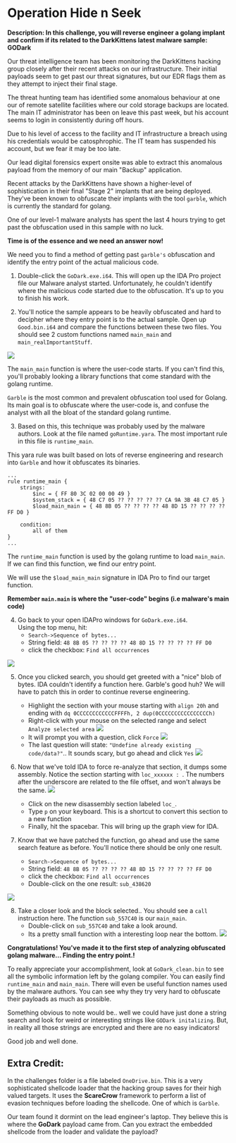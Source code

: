# Operation Hide n Seek

**Description: In this challenge, you will reverse engineer a golang implant and confirm if its related to the DarkKittens latest malware sample: GODark**

Our threat intelligence team has been monitoring the DarkKittens hacking group closely after their recent attacks on our infrastructure. 
Their initial payloads seem to get past our threat signatures, but our EDR flags them as they attempt to inject their final stage.

The threat hunting team has identified some anomalous behaviour at one our of remote satellite facilities where our cold storage backups are located.
The main IT administrator has been on leave this past week, but his account seems to login in consistently during off hours.

Due to his level of access to the facility and IT infrastructure a breach using his credentials would be catosphrophic. The IT team has suspended his account,
but we fear it may be too late.

Our lead digital forensics expert onsite was able to extract this anomalous payload from the memory of our main "Backup" application.

Recent attacks by the DarkKittens have shown a higher-level of sophistication in their final "Stage 2" implants that are being deployed. 
They've been known to obfuscate their implants with the tool `garble`, which is currently the standard for golang.

One of our level-1 malware analysts has spent the last 4 hours trying to get past the obfuscation used in this sample with no luck. 

**Time is of the essence and we need an answer now!**

We need you to find a method of getting past `garble's` obfuscation and identify the entry point of the actual malicious code.

1. Double-click the `GoDark.exe.i64`. This will open up the IDA Pro project file our Malware analyst started. Unfortunately, he couldn't identify where the malicious code started due to the obfuscation. It's up to you to finish his work.

2. You'll notice the sample appears to be heavily obfuscated and hard to decipher where they entry point is to the actual sample. Open up `Good.bin.i64` and compare the functions between these two files. You should see 2 custom functions named `main_main` and `main_realImportantStuff`.

![](images/basic_functions.PNG)

The `main_main` function is where the user-code starts. If you can't find this, you'll probably looking a library functions that come standard with the golang runtime.

`Garble` is the most common and prevalent obfuscation tool used for Golang. Its main goal is to obfuscate where the user-code is, and confuse the analyst with all the bloat of the standard golang runtime.

3. Based on this, this technique was probably used by the malware authors. Look at the file named `goRuntime.yara`. The most important rule in this file is `runtime_main`. 

This yara rule was built based on lots of reverse engineering and research into `Garble` and how it obfuscates its binaries.


```
...
rule runtime_main {
    strings:
        $inc = { FF 80 3C 02 00 00 49 }
        $system_stack = { 48 C7 05 ?? ?? ?? ?? ?? CA 9A 3B 48 C7 05 }
        $load_main_main = { 48 8B 05 ?? ?? ?? ?? 48 8D 15 ?? ?? ?? ?? FF D0 }

    condition:
        all of them
}
...
```
The `runtime_main` function is used by the golang runtime to load `main_main`. If we can find this function, we find our entry point.

We will use the `$load_main_main` signature in IDA Pro to find our target function. 

**Remember `main.main` is where the "user-code" begins (i.e malware's main code)**

4. Go back to your open IDAPro windows for `GoDark.exe.i64`.  
Using the top menu, hit: 
    - `Search->Sequence of bytes...`
    - String field: `48 8B 05 ?? ?? ?? ?? 48 8D 15 ?? ?? ?? ?? FF D0`
    - click the checkbox:  `Find all occurrences`

![](images/binary_search_main_main.PNG)

5. Once you clicked search, you should get greeted with a "nice" blob of bytes. IDA couldn't identify a function here. Garble's good huh? We will have to patch this in order to continue reverse engineering.
    - Highlight the section with your mouse starting with `align 20h` and ending with `dq 0CCCCCCCCCCCCFFFFh, 2 dup(0CCCCCCCCCCCCCCCCh)`
    - Right-click with your mouse on the selected range and select `Analyze selected area`
    ![](images/runtime_main.PNG)
    - It will prompt you with a question, click `Force`
    ![](images/force_analyze.PNG)
    - The last question will state: `"Undefine already existing code/data?"`.. It sounds scary, but go ahead and click `Yes`
    ![](images/undefine_dat.PNG)


6. Now that we've told IDA to force re-analyze that section, it dumps some assembly. Notice the section starting with `loc_xxxxxx : `. The numbers after the underscore are related to the file offset, and won't always be the same.
![](images/create_function_p.PNG)
    - Click on the new disassembly section labeled `loc_`. 
    - Type `p` on your keyboard. This is a shortcut to convert this section to a new function
    - Finally, hit the spacebar. This will bring up the graph view for IDA.

7. Know that we have patched the function, go ahead and use the same search feature as before. You'll notice there should be only one result.
    - `Search->Sequence of bytes...`
    - String field: `48 8B 05 ?? ?? ?? ?? 48 8D 15 ?? ?? ?? ?? FF D0`
    - click the checkbox:  `Find all occurrences`
    - Double-click on the one result: `sub_438620`

![](images/search_results.PNG)

8. Take a closer look and the block selected.. You should see a `call` instruction here. The function `sub_557C40` is our `main_main`. 
    - Double-click on `sub_557C40` and take a look around.
    - Its a pretty small function with a interesting loop near the bottom.
![](images/run_main_main.PNG)

 **Congratulations! You've made it to the first step of analyzing obfuscated golang malware... Finding the entry point.!**

To really appreciate your accomplishment, look at `GoDark_clean.bin` to see all the symbolic information left by the golang compiler. You can easily find `runtime_main` and `main_main`. There will even be useful function names used by the malware authors. You can see why they try very hard to obfuscate their payloads as much as possible.

Something obvious to note would be.. well we could have just done a string search and look for weird or interesting strings like `GODark initalizing`. But, in reality all those strings are encrypted and there are no easy indicators!

Good job and well done.

## Extra Credit:

In the challenges folder is a file labeled `OneDrive.bin`. This is a very sophisticated shellcode loader that the hacking group saves for their high valued targets. It uses the **ScareCrow** framework to perform a list of evasion techniques before loading the shellcode. One of which is `Garble`.

Our team found it dormint on the lead engineer's laptop. They believe this is where the **GoDark** payload came from. Can you extract the embedded shellcode from the loader and validate the payload?


